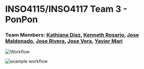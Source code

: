 # INSO4115/INSO4117 Team 3 - PonPon
### Team Members: [Kathiana Díaz](https://github.com/kathianadiaz), [Kenneth Rosario](https://github.com/kenneth-rosario), [Jose Maldonado](https://github.com/jose-maldonado), [Jose Rivera](https://github.com/jvserivera), [Jose Vera](https://github.com/josevera7), [Yavier Mari](https://github.com/YMari)

![Workflow](https://github.com/github/semester-project-team-3/workflows/node.js.yml/badge.svg?branch=jvserivera-CI?event=pull_request)

![example workflow](https://github.com/github/docs/actions/workflows/node.js.yml/badge.svg?branch=jvserivera-CI?event=pull_request)
